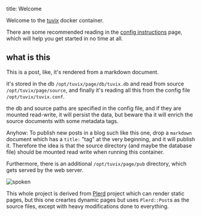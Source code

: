 title: Welcome


Welcome to the [tuvix](https://github.com/doddo/tuvix) docker container.

There are some recommended reading in the [config instructions](/posts/2019-05-21-configuration-instructions) page, which will help you get started in no time at all.

## what is this

This is a post, like, it's rendered from a markdown document.

it's stored in the db `/opt/tuvix/page/db/tuvix.db` and read from source `/opt/tuvix/page/source`, 
and finally it's reading all this from the config file `/opt/tuvix/tuvix.conf`. 

the db and source paths are specified in the config file, and if they are mounted read-write, it will persist
the data, but beware tha it will enrich the source documents with some metadata tags.

Anyhow: To publish new posts in a blog such like this one, drop a `markdown` document which has a `title:` "tag"
 at the very beginning, and it will publish it. Therefore the idea is that the source directory (and maybe the database file) should be mounted read write when running this container.


Furthermore, there is an additional `/opt/tuvix/page/pub` directory, which gets served by the web server.


![spoken](/spoken.png "Some ghosts served from the pub dir")


This whole project is derived from [Plerd](https://github.com/jmacdotorg/plerd) project which can render static pages, but this one creartes dynamic pages but uses `Plerd::Post`s as the source files, except with heavy modifications done to everything.
